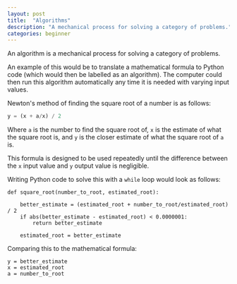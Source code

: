 ```yaml
---
layout: post
title:  "Algorithms"
description: "A mechanical process for solving a category of problems."
categories: beginner
---
```


An algorithm is a mechanical process for solving a category of problems.

An example of this would be to translate a mathematical formula to Python code (which would then be labelled as an algorithm). The computer could then run this algorithm automatically any time it is needed with varying input values.

Newton's method of finding the square root of a number is as follows:

```python
y = (x + a/x) / 2
```

Where `a` is the number to find the square root of, `x` is the estimate of what the square root is, and `y` is the closer estimate of what the square root of `a` is.

This formula is designed to be used repeatedly until the difference between the `x` input value and `y` output value is negligible.

Writing Python code to solve this with a `while` loop would look as follows:

	def square_root(number_to_root, estimated_root):

		better_estimate = (estimated_root + number_to_root/estimated_root) / 2
		if abs(better_estimate - estimated_root) < 0.0000001:
			return better_estimate

		estimated_root = better_estimate

Comparing this to the mathematical formula:

	y = better_estimate
	x = estimated_root
	a = number_to_root

